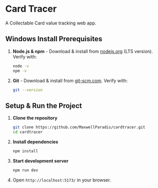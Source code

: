 # Card Tracer
A Collectable Card value tracking web app.


## Windows Install Prerequisites

1. **Node.js & npm** - Download & install from [nodejs.org](https://nodejs.org/) (LTS version). Verify with:
   ```sh
   node -v
   npm -v
   ```
2. **Git** - Download & install from [git-scm.com](https://git-scm.com/downloads). Verify with:
   ```sh
   git --version
   ```

## Setup & Run the Project

1. **Clone the repository**
   ```sh
   git clone https://github.com/MaxwellParadis/cardtracer.git
   cd cardtracer
   ```
2. **Install dependencies**
   ```sh
   npm install
   ```
3. **Start development server**
   ```sh
   npm run dev
   ```
4. Open `http://localhost:5173/` in your browser.



